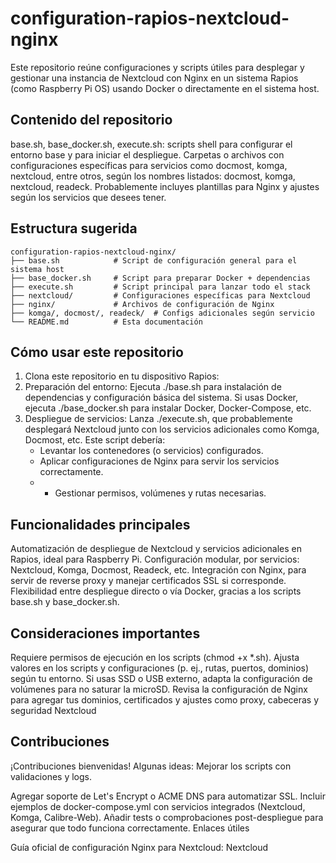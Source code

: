 # configuration-rapios-nextcloud-nginx

Este repositorio reúne configuraciones y scripts útiles para desplegar y gestionar una instancia de Nextcloud con Nginx en un sistema Rapios (como Raspberry Pi OS) usando Docker o directamente en el sistema host.

## Contenido del repositorio

base.sh, base_docker.sh, execute.sh: scripts shell para configurar el entorno base y para iniciar el despliegue.
Carpetas o archivos con configuraciones específicas para servicios como docmost, komga, nextcloud, entre otros, según los nombres listados: docmost, komga, nextcloud, readeck.
Probablemente incluyes plantillas para Nginx y ajustes según los servicios que desees tener.

## Estructura sugerida

```
configuration-rapios-nextcloud-nginx/
├── base.sh            # Script de configuración general para el sistema host
├── base_docker.sh     # Script para preparar Docker + dependencias
├── execute.sh         # Script principal para lanzar todo el stack
├── nextcloud/         # Configuraciones específicas para Nextcloud
├── nginx/             # Archivos de configuración de Nginx
├── komga/, docmost/, readeck/  # Configs adicionales según servicio
└── README.md          # Esta documentación

```

## Cómo usar este repositorio

1. Clona este repositorio en tu dispositivo Rapios:
2. Preparación del entorno:
  Ejecuta ./base.sh para instalación de dependencias y configuración básica del sistema.
  Si usas Docker, ejecuta ./base_docker.sh para instalar Docker, Docker-Compose, etc.
3. Despliegue de servicios:
  Lanza ./execute.sh, que probablemente desplegará Nextcloud junto con los servicios adicionales como Komga, Docmost, etc.
  Este script debería:
    - Levantar los contenedores (o servicios) configurados.
    - Aplicar configuraciones de Nginx para servir los servicios correctamente.
    - - Gestionar permisos, volúmenes y rutas necesarias.

## Funcionalidades principales

Automatización de despliegue de Nextcloud y servicios adicionales en Rapios, ideal para Raspberry Pi.
Configuración modular, por servicios: Nextcloud, Komga, Docmost, Readeck, etc.
Integración con Nginx, para servir de reverse proxy y manejar certificados SSL si corresponde.
Flexibilidad entre despliegue directo o vía Docker, gracias a los scripts base.sh y base_docker.sh.

## Consideraciones importantes

Requiere permisos de ejecución en los scripts (chmod +x *.sh).
Ajusta valores en los scripts y configuraciones (p. ej., rutas, puertos, dominios) según tu entorno.
Si usas SSD o USB externo, adapta la configuración de volúmenes para no saturar la microSD.
Revisa la configuración de Nginx para agregar tus dominios, certificados y ajustes como proxy, cabeceras y seguridad 
Nextcloud

## Contribuciones
¡Contribuciones bienvenidas! Algunas ideas:
Mejorar los scripts con validaciones y logs.

Agregar soporte de Let's Encrypt o ACME DNS para automatizar SSL.
Incluir ejemplos de docker-compose.yml con servicios integrados (Nextcloud, Komga, Calibre-Web).
Añadir tests o comprobaciones post-despliegue para asegurar que todo funciona correctamente.
Enlaces útiles

Guía oficial de configuración Nginx para Nextcloud: 
Nextcloud
